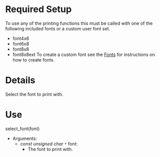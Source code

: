# Required Setup #

To use any of the printing functions this must be called with one of the following included fonts or a custom user font set.
  * font4x6
  * font6x8
  * font8x8
  * font8x8ext
To create a custom font see the [Fonts](Fonts.md) for instructions on how to create fonts.

# Details #

Select the font to print with.

# Use #
select\_font(font)
  * Arguments:
    * _const unsigned char `*`_ font:
      * The font to print with.